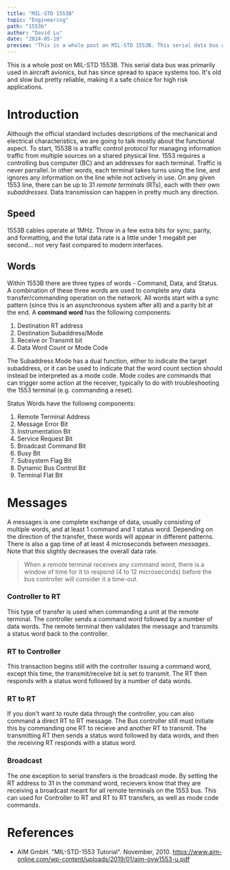 ```yaml
---
title: "MIL-STD 1553B"
topic: "Engineering"
path: "1553b"
author: "David Lu"
date: "2024-05-19"
preview: "This is a whole post on MIL-STD 1553B. This serial data bus was primarily used in aircraft avionics, but has since spread to space systems too. It's old and slow but pretty reliable, making it a safe choice for high risk applications. "
---
```


This is a whole post on MIL-STD 1553B. This serial data bus was primarily used in aircraft avionics, but has since spread to space systems too. It's old and slow but pretty reliable, making it a safe choice for high risk applications. 

# Introduction

<v-divider></v-divider>

Although the official standard includes descriptions of the mechanical and electrical characteristics, we are going to talk mostly about the functional aspect. To start, 1553B is a traffic control protocol for managing information traffic from multiple sources on a shared physical line. 1553 requires a controlling bus computer (BC) and an addresses for each terminal. Traffic is never parrallel. In other words, each terminal takes turns using the line, and ignores any information on the line while not actively in use. On any given 1553 line, there can be up to 31 *remote terminals* (RTs), each with their own *subaddresses*. Data transmission can happen in pretty much any direction.

## Speed

1553B cables operate at 1MHz. Throw in a few extra bits for sync, parity, and formatting, and the total data rate is a little under 1 megabit per second... not very fast compared to modern interfaces.

## Words

Within 1553B there are three types of words - Command, Data, and Status. A combination of these three words are used to complete any data transfer/commanding operation on the network. All words start with a sync pattern (since this is an asynchronous system after all) and a parity bit at the end. A **command word** has the following components:

1. Destination RT address
2. Destination Subaddress/Mode
3. Receive or Transmit bit
4. Data Word Count or Mode Code

The Subaddress Mode has a dual function, either to indicate the target subaddress, or it can be used to indicate that the word count section should instead be interpreted as a mode code. Mode codes are commands that can trigger some action at the receiver, typically to do with troubleshooting the 1553 terminal (e.g. commanding a reset). 

Status Words have the followng components:

1. Remote Terminal Address
2. Message Error Bit
3. Instrumentation Bit
4. Service Request Bit
5. Broadcast Command Bit
6. Busy Bit
7. Subsystem Flag Bit
8. Dynamic Bus Control Bit
9. Terminal Flat Bit


# Messages

<v-divider></v-divider>

A messages is one complete exchange of data, usually consisting of multiple words, and at least 1 command and 1 status word. Depending on the direction of the transfer, these words will appear in different patterns. There is also a gap time of at least 4 microseconds between *messages*. Note that this slightly decreases the overall data rate. 

> When a remote terminal receives any command word, there is a window of time for it to respond (4 to 12 microseconds) before the bus controller will consider it a time-out.   

### Controller to RT

This type of transfer is used when commanding a unit at the remote terminal. The controller sends a command word followed by a number of data words. The remote terminal then validates the message and transmits a status word back to the controller. 

### RT to Controller

This transaction begins still with the controller issuing a command word, except this time, the transmit/receive bit is set to transmit. The RT then responds with a status word followed by a number of data words. 

### RT to RT

If you don't want to route data through the controller, you can also command a direct RT to RT message. The Bus controller still must initiate this by commanding one RT to recieve and another RT to transmit. The transmitting RT then sends a status word followed by data words, and then the receiving RT responds with a status word. 

### Broadcast

The one exception to serial transfers is the broadcast mode. By setting the RT address to 31 in the command word, recievers know that they are receiving a broadcast meant for all remote terminals on the 1553 bus. This can used for Controller to RT and RT to RT transfers, as well as mode code commands.


# References

<v-divider :thickness="5"></v-divider>

* AIM GmbH. "MIL-STD-1553 Tutorial". November, 2010. https://www.aim-online.com/wp-content/uploads/2019/01/aim-ovw1553-u.pdf